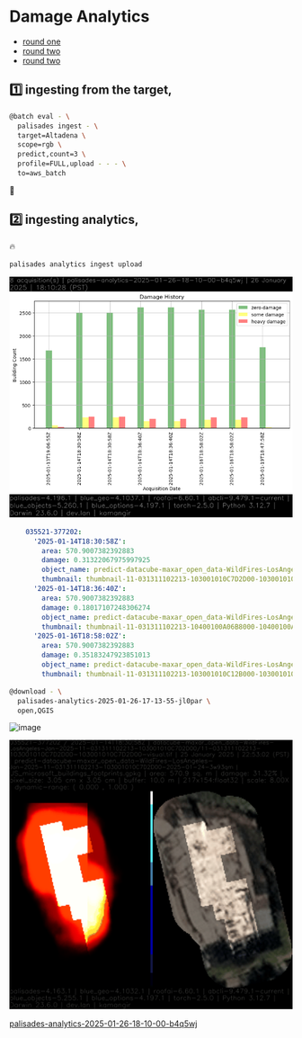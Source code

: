 # Damage Analytics

- [round one](./damage-analytics-round-one.md)
- [round two](./damage-analytics-round-two.md)
- [round two](./damage-analytics-round-three.md)

## 1️⃣ ingesting from the target,

```bash
@batch eval - \
  palisades ingest - \
  target=Altadena \
  scope=rgb \
  predict,count=3 \
  profile=FULL,upload - - - \
  to=aws_batch
```

🎰

## 2️⃣  ingesting analytics,

🔥

```bash
palisades analytics ingest upload
```

![image](https://github.com/kamangir/assets/blob/main/palisades/palisades-analytics-2025-01-26-18-10-00-b4q5wj/damage-history.png?raw=true)

```yaml
    035521-377202:
      '2025-01-14T18:30:58Z':
        area: 570.9007382392883
        damage: 0.31322067975997925
        object_name: predict-datacube-maxar_open_data-WildFires-LosAngeles-Jan-2025-11-031311102213-103001010C7D2D00-2025-01-24-3w93qm
        thumbnail: thumbnail-11-031311102213-103001010C7D2D00-103001010C7D2D00-visual-prediction-000690.png
      '2025-01-14T18:36:40Z':
        area: 570.9007382392883
        damage: 0.18017107248306274
        object_name: predict-datacube-maxar_open_data-WildFires-LosAngeles-Jan-2025-11-031311102213-10400100A06B8000-2025-01-24-kj6wsu
        thumbnail: thumbnail-11-031311102213-10400100A06B8000-10400100A06B8000-visual-prediction-000690.png
      '2025-01-16T18:58:02Z':
        area: 570.9007382392883
        damage: 0.35183247923851013
        object_name: predict-datacube-maxar_open_data-WildFires-LosAngeles-Jan-2025-11-031311102213-103001010C12B000-2025-01-24-511jt9
        thumbnail: thumbnail-11-031311102213-103001010C12B000-103001010C12B000-visual-prediction-000690.png
```

```bash
@download - \
  palisades-analytics-2025-01-26-17-13-55-jl0par \
  open,QGIS
```

![image](https://github.com/kamangir/assets/blob/main/palisades/palisades-analytics-2025-01-26-17-13-55-jl0par/QGIS.png?raw=true)

![image](https://github.com/kamangir/assets/blob/main/palisades/palisades-analytics-2025-01-26-17-13-55-jl0par/thumbnail-035521-377202-palisades-analytics-2025-01-26-17-13-55-jl0par.gif?raw=true)

[palisades-analytics-2025-01-26-18-10-00-b4q5wj](https://kamangir-public.s3.ca-central-1.amazonaws.com/palisades-analytics-2025-01-26-18-10-00-b4q5wj.tar.gz)
